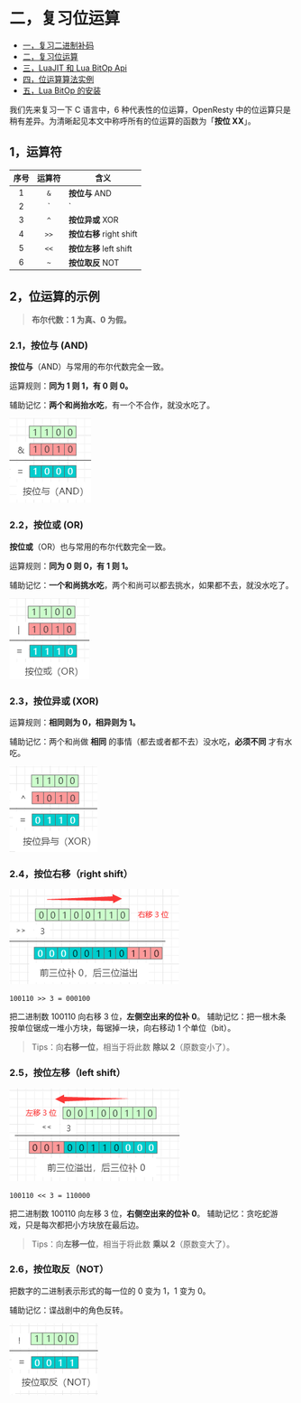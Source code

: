 # 二，复习位运算

- [一，复习二进制补码](./bit_two's_complement.md)
- [二，复习位运算](./bit_operations_review.md)
- [三，LuaJIT 和 Lua BitOp Api](./bit_LuaJIT_BitOp_Api.md)
- [四，位运算算法实例](./bit_bitwise_operation_example.md)
- [五，Lua BitOp 的安装](./bit_bitop_installation.md)

我们先来复习一下 C 语言中，6 种代表性的位运算，OpenResty 中的位运算只是稍有差异。为清晰起见本文中称呼所有的位运算的函数为「**按位 XX**」。

## 1，运算符
| 序号 | 运算符 | 含义 |
|:----:|:----:|----|
| 1 | `&` | **按位与** AND |
| 2 | `|` | **按位或** OR |
| 3 | `^` | **按位异或** XOR |
| 4 | `>>` | **按位右移** right shift |
| 5 | `<<` | **按位左移** left shift |
| 6 | `~` |  **按位取反** NOT |

## 2，位运算的示例

> **布尔代数：1 为真、0 为假。**

### 2.1，**按位与** (AND)
**按位与**（AND）与常用的布尔代数完全一致。

运算规则：**同为 1 则 1，有 0 则 0。**

辅助记忆：**两个和尚抬水吃**，有一个不合作，就没水吃了。

![](../images/bit_band.png)

### 2.2，**按位或** (OR)
**按位或**（OR）也与常用的布尔代数完全一致。

运算规则：**同为 0 则 0，有 1 则 1。**

辅助记忆：**一个和尚挑水吃**，两个和尚可以都去挑水，如果都不去，就没水吃了。

![](../images/bit_bor.png)

### 2.3，**按位异或** (XOR)

运算规则：**相同则为 0，相异则为 1。**

辅助记忆：两个和尚做 **相同** 的事情（都去或者都不去）没水吃，**必须不同** 才有水吃。

![](../images/bit_bxor.png)

### 2.4，**按位右移**（right shift）

![](../images/bit_rshift.png)

```
100110 >> 3 = 000100
```


把二进制数 100110 向右移 3 位，**左侧空出来的位补 0**。
辅助记忆：把一根木条按单位锯成一堆小方块，每锯掉一块，向右移动 1 个单位（bit）。

> Tips：向**右移一位**，相当于将此数 **除以 2**（原数变小了）。

### 2.5，**按位左移**（left shift）

![](../images/bit_lshift.png)
```
100110 << 3 = 110000
```
把二进制数 100110 向左移 3 位，**右侧空出来的位补 0**。
辅助记忆：贪吃蛇游戏，只是每次都把小方块放在最后边。

> Tips：向**左移一位**，相当于将此数 **乘以 2**（原数变大了）。

### 2.6，**按位取反**（NOT）
把数字的二进制表示形式的每一位的 0 变为 1，1 变为 0。

辅助记忆：谍战剧中的角色反转。

![](../images/bit_bnot.png)

